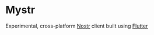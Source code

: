 # Mystr

Experimental, cross-platform [Nostr](https://github.com/nostr-protocol/nostr) client built using [Flutter](https://flutter.dev/)
